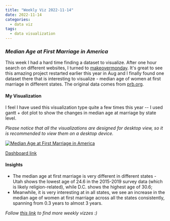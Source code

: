 ```yaml
---
title: "Weekly Viz 2022-11-14"
date: 2022-11-14
categories:
  - data viz
tags:
  - data visualization
---
```


### *Median Age at First Marriage in America*

This week I had a hard time finding a dataset to visualize. After one hour search on different websites, I turned to [makeovermonday](https://www.makeovermonday.co.uk/data/). It's great to see this amazing project restarted earlier this year in Aug and I finally found one dataset there that is interesting to visualize - median age of women at first marriage in different states. The original data comes from [prb.org](https://www.prb.org/usdata/indicator/marriage-age-women/chart).  

#### My Visualization

I feel I have used this visualization type quite a few times this year -- I used gantt + dot plot to show the changes in median age at marriage by state level.  

*Please notice that all the visualizations are designed for desktop view, so it is recommended to view them on a desktop device.*  

<div class='tableauPlaceholder' id='viz1668485648647' style='position: relative'>
  <noscript><a href='#'>
    <img alt='Median Age at First Marriage in America ' src='https:&#47;&#47;public.tableau.com&#47;static&#47;images&#47;20&#47;20221114MedianAgeatFirstMarriageinAmerica&#47;MedianAgeatFirstMarriageinAmerica&#47;1_rss.png' style='border: none' />
    </a></noscript>
  <object class='tableauViz'  style='display:none;'>
    <param name='host_url' value='https%3A%2F%2Fpublic.tableau.com%2F' />
    <param name='embed_code_version' value='3' />
    <param name='site_root' value='' />
    <param name='name' value='20221114MedianAgeatFirstMarriageinAmerica&#47;MedianAgeatFirstMarriageinAmerica' />
    <param name='tabs' value='no' />
    <param name='toolbar' value='yes' />
    <param name='static_image' value='https:&#47;&#47;public.tableau.com&#47;static&#47;images&#47;20&#47;20221114MedianAgeatFirstMarriageinAmerica&#47;MedianAgeatFirstMarriageinAmerica&#47;1.png' /> 
    <param name='animate_transition' value='yes' />
    <param name='display_static_image' value='yes' />
    <param name='display_spinner' value='yes' />
    <param name='display_overlay' value='yes' />
    <param name='display_count' value='yes' />
    <param name='language' value='en-US' />
    <param name='filter' value='publish=yes' />
  </object></div>            
  <script type='text/javascript'>          
  var divElement = document.getElementById('viz1668485648647');      
  var vizElement = divElement.getElementsByTagName('object')[0];             
  if ( divElement.offsetWidth > 800 ) { vizElement.style.width='800px';vizElement.style.height='1027px';} else if ( divElement.offsetWidth > 500 ) { vizElement.style.width='800px';vizElement.style.height='1027px';} else { vizElement.style.width='100%';vizElement.style.height='727px';}             
  var scriptElement = document.createElement('script');          
  scriptElement.src = 'https://public.tableau.com/javascripts/api/viz_v1.js';       
  vizElement.parentNode.insertBefore(scriptElement, vizElement);             
</script>  

[Dashboard link](https://public.tableau.com/views/20221114MedianAgeatFirstMarriageinAmerica/MedianAgeatFirstMarriageinAmerica?:language=en-US&publish=yes&:display_count=n&:origin=viz_share_link)
  
#### Insights
* The median age at first marriage is very different in different states - Utah shows the lowest age of 24.6 in the 2015-2019 survey data (which is likely religion-related), while D.C. shows the highest age of 30.6;  
* Meanwhile, it is very interesting at in all states, we see an increase in the median age of women at first marriage across all the states consistently, spanning from 0.3 years to almost 3 years.  

*Follow [this link](https://yudong-94.github.io/personal-website/project/WeeklyViz2022/) to find more weekly vizzes :)*
